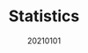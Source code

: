 ---
layout: post
comments: True
date: 20210101
title: Statistics
topics: [[[020 Knowledgebase]]]
tags: []
status: in-progress
---